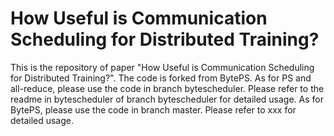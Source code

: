 # How Useful is Communication Scheduling for Distributed Training?

This is the repository of paper "How Useful is Communication Scheduling for Distributed Training?".
The code is forked from BytePS.
As for PS and all-reduce, please use the code in branch bytescheduler. Please refer to the readme in bytescheduler of branch bytescheduler for detailed usage.
As for BytePS, please use the code in branch master. Please refer to xxx for detailed usage.

